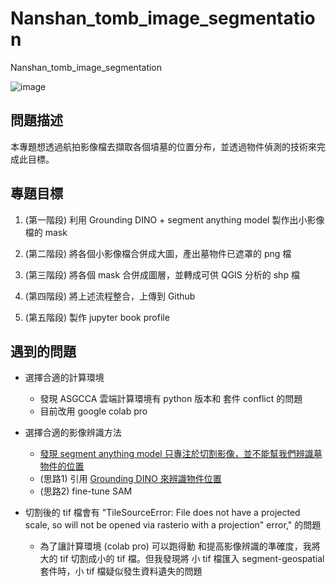 # Nanshan_tomb_image_segmentation
Nanshan_tomb_image_segmentation

![image](https://github.com/jimmy93029/Nanshan_tomb_image_segmentation/assets/107825203/ac9f5518-d541-4ca0-a3de-bbf53d48d32e)

## 問題描述
本專題想透過航拍影像檔去擷取各個墳墓的位置分布，並透過物件偵測的技術來完成此目標。

## 專題目標
1. (第一階段) 利用 Grounding DINO + segment anything model 製作出小影像檔的 mask 

2. (第二階段) 將各個小影像檔合併成大圖，產出墓物件已遮罩的 png 檔

3. (第三階段) 將各個 mask 合併成圖層，並轉成可供 QGIS 分析的 shp 檔

4. (第四階段) 將上述流程整合，上傳到 Github

5. (第五階段) 製作 jupyter book profile  

## 遇到的問題

*  選擇合適的計算環境

   * 發現 ASGCCA 雲端計算環境有 python 版本和 套件 conflict 的問題
   * 目前改用 google colab pro


* 選擇合適的影像辨識方法

  * [發現 segment anything model 只專注於切割影像，並不能幫我們辨識墓物件的位置](https://github.com/jimmy93029/Nanshan_tomb_image_segmentation/blob/main/mask_generator_result.ipynb)
  * (思路1) 引用 [Grounding DINO 來辨識物件位置](https://blog.roboflow.com/enhance-image-annotation-with-grounding-dino-and-sam/)
  * (思路2) fine-tune SAM  
  
* 切割後的 tif 檔會有 "TileSourceError: File does not have a projected scale, so will not be opened via rasterio with a projection" error," 的問題
  * 為了讓計算環境 (colab pro) 可以跑得動 和提高影像辨識的準確度，我將大的 tif 切割成小的 tif 檔。但我發現將 小 tif 檔匯入 segment-geospatial 套件時，小 tif 檔疑似發生資料遺失的問題
